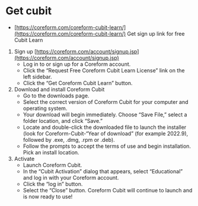 # Get cubit

- [https://coreform.com/coreform-cubit-learn/](https://coreform.com/coreform-cubit-learn/) Get sign up link for free Cubit Learn


1. Sign up [https://coreform.com/account/signup.jsp](https://coreform.com/account/signup.jsp)
   - Log in to or sign up for a Coreform account.
   - Click the “Request Free Coreform Cubit Learn License” link on the left sidebar.
   - Click the “Get Coreform Cubit Learn” button.
2. Download and install Coreform Cubit
   - Go to the downloads page.
   - Select the correct version of Coreform Cubit for your computer and operating system.
   - Your download will begin immediately. Choose “Save File,” select a folder location, and click “Save.”
   - Locate and double-click the downloaded file to launch the installer (look for Coreform-Cubit-“Year of download” (for example 2022.9), followed by .exe, .dmg, .rpm or .deb).
   - Follow the prompts to accept the terms of use and begin installation. Pick an install location.
3. Activate
   - Launch Coreform Cubit.
   - In the “Cubit Activation” dialog that appears, select “Educational” and log in with your Coreform account.
   - Click the “log in” button.
   - Select the “Close” button. Coreform Cubit will continue to launch and is now ready to use!
